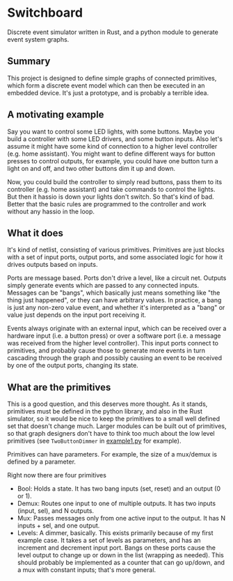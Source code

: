 Switchboard
===========

Discrete event simulator written in Rust, and a python module to generate event system graphs. 

## Summary

This project is designed to define simple graphs of connected primitives, which form a discrete
event model which can then be executed in an embedded device. It's just a prototype, and is probably
a terrible idea.

## A motivating example

Say you want to control some LED lights, with some buttons. Maybe you build a controller with some
LED drivers, and some button inputs. Also let's assume it might have some kind of connection to a
higher level controller (e.g. home assistant). You might want to define different ways for button
presses to control outputs, for example, you could have one button turn a light on and off, and two
other buttons dim it up and down. 

Now, you could build the controller to simply read buttons, pass them to its controller (e.g. home
assistant) and take commands to control the lights. But then it hassio is down your lights don't
switch. So that's kind of bad. Better that the basic rules are programmed to the controller and work
without any hassio in the loop. 

## What it does

It's kind of netlist, consisting of various primitives. Primitives are just blocks with a set of input ports, output ports, and some associated logic for how it drives outputs based on inputs. 

Ports are message based. Ports don't drive a level, like a circuit net. Outputs simply generate events which are passed to any connected inputs. Messages can be "bangs", which basically just means something like "the thing just happened", or they can have arbitrary values. In practice, a bang is just any non-zero value event, and whether it's interpreted as a "bang" or value just depends on the input port receiving it.

Events always originate with an external input, which can be received over a hardware input (i.e. a button press) or over a software port (i.e. a message was received from the higher level controller). This input ports connect to primitives, and probably cause those to generate more events in turn cascading through the graph and possibly causing an event to be received by one of the output ports, changing its state.

## What are the primitives

This is a good question, and this deserves more thought. As it stands, primitives must be defined in the python library, and also in the Rust simulator, so it would be nice to keep the primitives to a small well defined set that doesn't change much. Larger modules can be built out of primitives, so that graph designers don't have to think too much about the low level primitives (see `TwoButtonDimmer` in [example1.py](example1.py) for example).

Primitives can have parameters. For example, the size of a mux/demux is defined by a parameter.

Right now there are four primitives

- Bool: Holds a state. It has two bang inputs (set, reset) and an output (0 or 1). 
- Demux: Routes one input to one of multiple outputs. It has two inputs (input, sel), and N outputs.
- Mux: Passes messages only from one active input to the output. It has N inputs + sel, and one output.
- Levels: A dimmer, basically. This exists primarily because of my first example case. It takes a set of levels as parameters, and has an increment and decrement input port. Bangs on these ports cause the level output to change up or down in the list (wrapping as needed). This should probably be implemented as a counter that can go up/down, and a mux with constant inputs; that's more general.

